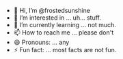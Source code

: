 - 👋 Hi, I’m @frostedsunshine
- 👀 I’m interested in ... uh... stuff. 
- 🌱 I’m currently learning ... not much.
- 📫 How to reach me ... please don't
- 😄 Pronouns: ... any
- ⚡ Fun fact: ... most facts are not fun.

<!---
frostedsunshine/frostedsunshine is a ✨ special ✨ repository because its `README.md` (this file) appears on your GitHub profile.
You can click the Preview link to take a look at your changes.
--->
